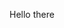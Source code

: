 Hello there

<!---
StJohnofJerusalem/StJohnofJerusalem is a ✨ special ✨ repository because its `README.md` (this file) appears on your GitHub profile.
You can click the Preview link to take a look at your changes.
--->

